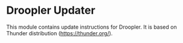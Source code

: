 # Droopler Updater

This module contains update instructions for Droopler.
It is based on Thunder distribution (https://thunder.org/).
